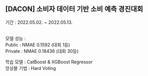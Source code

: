 ## [DACON] 소비자 데이터 기반 소비 예측 경진대회

기간 : 2022.05.02. ~ 2022.05.13.<br><br>

모델 성능 : <br>
Public : NMAE 0.1592 (대회 1등) <br>
Private : NMAE 0.18436 (대회 30등) <br>

학습 모델 : CatBoost & XGBoost Regressor <br>
앙상블 기법 : Hard Voting<br><br> 
